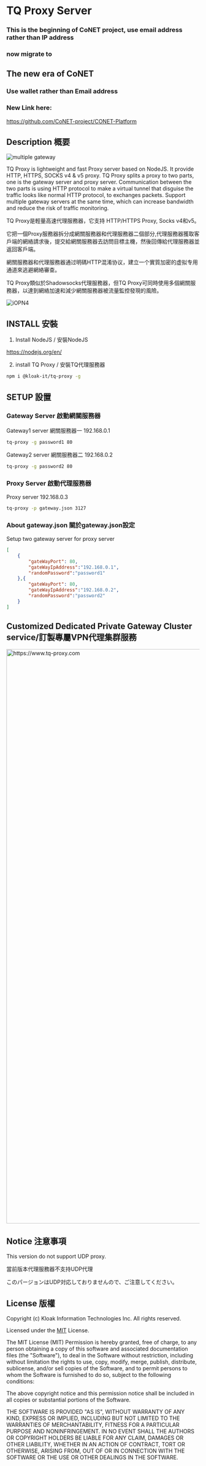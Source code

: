 # TQ Proxy Server

### This is the beginning of CoNET project, use email address rather than IP address
### now migrate to
## The new era of CoNET
### Use wallet rather than Email address

### New Link here:
https://github.com/CoNET-project/CONET-Platform

## Description 概要

![multiple gateway](https://user-images.githubusercontent.com/19976150/140949990-22c6d9fe-5046-40dd-b8e2-edfe1f2f6cf4.gif)


TQ Proxy is lightweight and fast Proxy server based on NodeJS. It provide HTTP, HTTPS, SOCKS v4 & v5 proxy.
TQ Proxy splits a proxy to two parts, one is the gateway server and proxy server.
Communication between the two parts is using HTTP protocol to make a virtual tunnel that disguise the traffic looks like normal HTTP protocol, to exchanges packets. Support multiple gateway servers at the same time, which can increase bandwidth and reduce the risk of traffic monitoring.


TQ Proxy是輕量高速代理服務器，它支持 HTTP/HTTPS Proxy, Socks v4和v5。

它把一個Proxy服務器拆分成網關服務器和代理服務器二個部分,代理服務器獲取客戶端的網絡請求後，提交給網關服務器去訪問目標主機，然後回傳給代理服務器並返回客戶端。

網關服務器和代理服務器通过明碼HTTP混淆协议，建立一个實質加密的虚拟专用通道來逃避網絡審查。

TQ Proxy類似於Shadowsocks代理服務器，但TQ Proxy可同時使用多個網關服務器，以達到網絡加速和減少網關服務器被流量監控發現的風險。

![iOPN4](https://user-images.githubusercontent.com/19976150/140952713-faf12d83-46a8-4bfb-8fcd-30d7beeb928d.png)



## INSTALL 安裝
1. Install NodeJS / 安裝NodeJS

https://nodejs.org/en/


2. install TQ Proxy / 安裝TQ代理服務器
```bash
npm i @kloak-it/tq-proxy -g
```

## SETUP 設置

### Gateway Server 啟動網關服務器

Gateway1 server 網關服務器一 192.168.0.1
```bash
tq-proxy -g password1 80
```
Gateway2 server 網關服務器二 192.168.0.2
```bash
tq-proxy -g password2 80
```

### Proxy Server 啟動代理服務器

Proxy server 192.168.0.3
```bash
tq-proxy -p gateway.json 3127
```

### About gateway.json 關於gateway.json設定

Setup two gateway server for proxy server
```json
[
    { 
        "gateWayPort": 80, 
        "gateWayIpAddress":"192.168.0.1",
        "randomPassword":"password1"
    },{
        "gateWayPort": 80,
        "gateWayIpAddress":"192.168.0.2",
        "randomPassword":"password2"
    }
]
```

## Customized Dedicated Private Gateway Cluster service/訂製專屬VPN代理集群服務

<img width="1497" alt="https://www.tq-proxy.com" src="https://user-images.githubusercontent.com/19976150/140950996-98590619-e981-4631-933a-1bdab799ae65.png">


## Notice 注意事項

This version do not support UDP proxy.

當前版本代理服務器不支持UDP代理

このパージョンはUDP対応しておりませんので、ご注意してください。

## License 版權 

Copyright (c) Kloak Information Technologies Inc. All rights reserved.

Licensed under the [MIT](LICENSE) License.

The MIT License (MIT)
Permission is hereby granted, free of charge, to any person obtaining a copy
of this software and associated documentation files (the "Software"), to deal
in the Software without restriction, including without limitation the rights
to use, copy, modify, merge, publish, distribute, sublicense, and/or sell
copies of the Software, and to permit persons to whom the Software is
furnished to do so, subject to the following conditions:

The above copyright notice and this permission notice shall be included in
all copies or substantial portions of the Software.

THE SOFTWARE IS PROVIDED "AS IS", WITHOUT WARRANTY OF ANY KIND, EXPRESS OR
IMPLIED, INCLUDING BUT NOT LIMITED TO THE WARRANTIES OF MERCHANTABILITY,
FITNESS FOR A PARTICULAR PURPOSE AND NONINFRINGEMENT. IN NO EVENT SHALL THE
AUTHORS OR COPYRIGHT HOLDERS BE LIABLE FOR ANY CLAIM, DAMAGES OR OTHER
LIABILITY, WHETHER IN AN ACTION OF CONTRACT, TORT OR OTHERWISE, ARISING FROM,
OUT OF OR IN CONNECTION WITH THE SOFTWARE OR THE USE OR OTHER DEALINGS IN
THE SOFTWARE.
